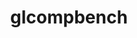 ---
permalink: /engineering/projects/glcompbench/
project_link_name: glcompbench
project_url: n/a
statsAvailable: 'false'
title: glcompbench
---